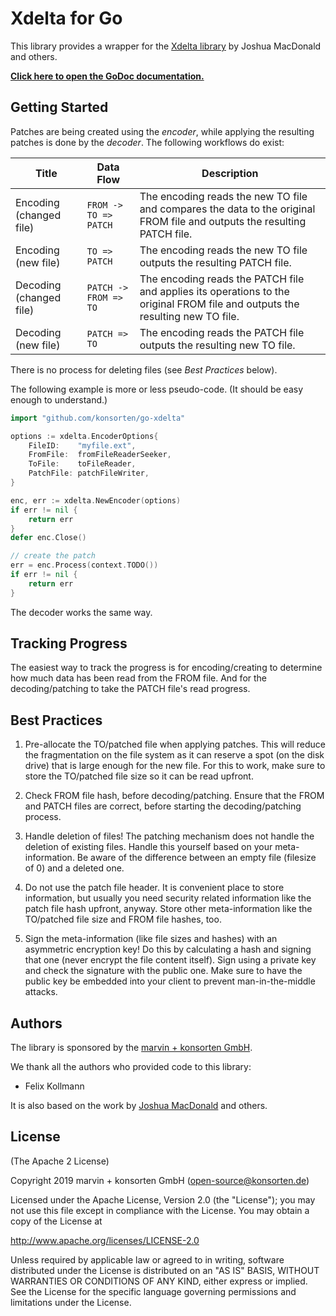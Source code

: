 # Xdelta for Go

This library provides a wrapper for the [Xdelta library](http://xdelta.org/) by Joshua MacDonald and others. 

**[Click here to open the GoDoc documentation.](https://godoc.org/github.com/konsorten/go-xdelta)**

## Getting Started

Patches are being created using the *encoder*, while applying the resulting patches is done by the *decoder*. The following workflows do exist:

| Title | Data Flow | Description |
| --- | --- | --- |
| Encoding (changed file) | <nobr>`FROM -> TO => PATCH`</nobr> | The encoding reads the new TO file and compares the data to the original FROM file and outputs the resulting PATCH file. |
| Encoding (new file) | <nobr>`TO => PATCH`</nobr> | The encoding reads the new TO file outputs the resulting PATCH file. |
| Decoding (changed file) | <nobr>`PATCH -> FROM => TO`</nobr> | The encoding reads the PATCH file and applies its operations to the original FROM file and outputs the resulting new TO file. |
| Decoding (new file) | <nobr>`PATCH => TO`</nobr> | The encoding reads the PATCH file outputs the resulting new TO file. |

There is no process for deleting files (see *Best Practices* below).

The following example is more or less pseudo-code. (It should be easy enough to understand.)

```go
import "github.com/konsorten/go-xdelta"

options := xdelta.EncoderOptions{
    FileID:    "myfile.ext",
    FromFile:  fromFileReaderSeeker,
    ToFile:    toFileReader,
    PatchFile: patchFileWriter,
}

enc, err := xdelta.NewEncoder(options)
if err != nil {
    return err
}
defer enc.Close()

// create the patch
err = enc.Process(context.TODO())
if err != nil {
    return err
}
```

The decoder works the same way.

## Tracking Progress

The easiest way to track the progress is for encoding/creating to determine how much data has been read from the FROM file. And for the decoding/patching to take the PATCH file's read progress.

## Best Practices

1. Pre-allocate the TO/patched file when applying patches. This will reduce the fragmentation on the file system as it can reserve a spot (on the disk drive) that is large enough for the new file. For this to work, make sure to store the TO/patched file size so it can be read upfront.

1. Check FROM file hash, before decoding/patching. Ensure that the FROM and PATCH files are correct, before starting the decoding/patching process.

1. Handle deletion of files! The patching mechanism does not handle the deletion of existing files. Handle this yourself based on your meta-information. Be aware of the difference between an empty file (filesize of 0) and a deleted one.

1. Do not use the patch file header. It is convenient place to store information, but usually you need security related information like the patch file hash upfront, anyway. Store other meta-information like the TO/patched file size and FROM file hashes, too.

1. Sign the meta-information (like file sizes and hashes) with an asymmetric encryption key! Do this by calculating a hash and signing that one (never encrypt the file content itself). Sign using a private key and check the signature with the public one. Make sure to have the public key be embedded into your client to prevent man-in-the-middle attacks.

## Authors

The library is sponsored by the [marvin + konsorten GmbH](http://www.konsorten.de).

We thank all the authors who provided code to this library:

* Felix Kollmann

It is also based on the work by [Joshua MacDonald](https://github.com/jmacd) and others.

## License

(The Apache 2 License)

Copyright 2019 marvin + konsorten GmbH (open-source@konsorten.de)

Licensed under the Apache License, Version 2.0 (the "License");
you may not use this file except in compliance with the License.
You may obtain a copy of the License at

http://www.apache.org/licenses/LICENSE-2.0

Unless required by applicable law or agreed to in writing, software
distributed under the License is distributed on an "AS IS" BASIS,
WITHOUT WARRANTIES OR CONDITIONS OF ANY KIND, either express or implied.
See the License for the specific language governing permissions and
limitations under the License.
